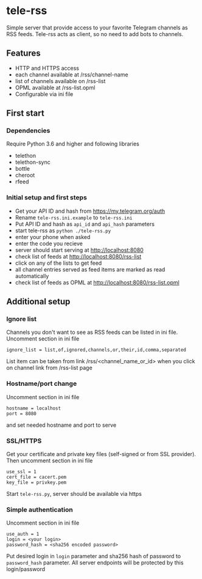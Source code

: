 # tele-rss
 
Simple server that provide access to your favorite 
Telegram channels as RSS feeds. Tele-rss acts as client,
so no need to add bots to channels.


## Features

- HTTP and HTTPS access
- each channel available at /rss/channel-name
- list of channels available on /rss-list
- OPML available at /rss-list.opml
- Configurable via ini file

## First start

### Dependencies

Require Python 3.6 and higher and following libraries

- telethon
- telethon-sync
- bottle
- cheroot
- rfeed

### Initial setup and first steps

- Get your API ID and hash from 
https://my.telegram.org/auth
- Rename `tele-rss.ini.example` to `tele-rss.ini`
- Put API ID and hash as `api_id` and `api_hash` parameters
- start tele-rss as `python ./tele-rss.py`
- enter your phone when asked
- enter the code you recieve
- server should start serving at [http://localhost:8080](http://localhost:8080)
- check list of feeds at [http://localhost:8080/rss-list](http://localhost:8080/rss-list)
- click on any of the lists to get feed
- all channel entries served as feed items are marked as read automatically
- check list of feeds as OPML at [http://localhost:8080/rss-list.opml](http://localhost:8080/rss-list.opml)


## Additional setup

### Ignore list

Channels you don't want to see as RSS feeds can be listed in ini file.
Uncomment section in ini file

```
ignore_list = list,of,ignored,channels,or,their,id,comma,separated
```

List item can be taken from link /rss/<channel_name_or_id> when you click on channel link from /rss-list page

### Hostname/port change

Uncomment section in ini file

```
hostname = localhost
port = 8080
```

and set needed hostname and port to serve

### SSL/HTTPS

Get your certificate and private key files (self-signed or from SSL provider). Then
uncomment section in ini file

```
use_ssl = 1
cert_file = cacert.pem
key_file = privkey.pem
```

Start `tele-rss.py`, server should be available via https


### Simple authentication

Uncomment section in ini file

```
use_auth = 1
login = <your login>
password_hash = <sha256 encoded password>
```

Put desired login in `login` parameter and sha256 hash of password to `password_hash` parameter.
All server endpoints will be protected by this login/password


